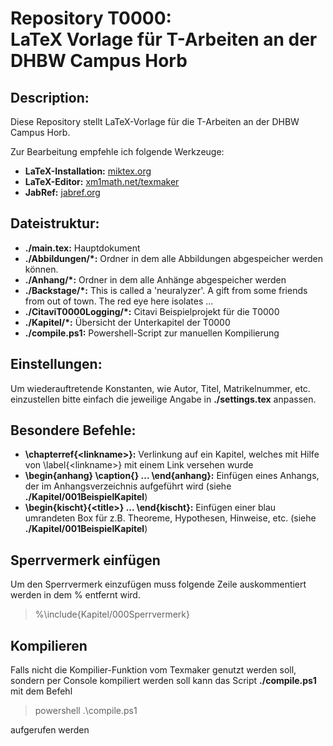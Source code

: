 # Repository T0000: <br> LaTeX Vorlage für T-Arbeiten an der DHBW Campus Horb

## Description:
Diese Repository stellt LaTeX-Vorlage für die T-Arbeiten an der DHBW Campus Horb.

Zur Bearbeitung empfehle ich folgende Werkzeuge:
+ **LaTeX-Installation:** [miktex.org](https://miktex.org/download)
+ **LaTeX-Editor:** [xm1math.net/texmaker](https://www.xm1math.net/texmaker/download.html)
+ **JabRef:** [jabref.org](https://www.jabref.org/#download)

## Dateistruktur:
+ **./main.tex:** Hauptdokument
+ **./Abbildungen/*:** Ordner in dem alle Abbildungen abgespeicher werden können.
+ **./Anhang/*:** Ordner in dem alle Anhänge abgespeicher werden
+ **./Backstage/*:** This is called a 'neuralyzer'. A gift from some friends from out of town. The red eye here isolates ...
+ **./CitaviT0000Logging/*:** Citavi Beispielprojekt für die T0000
+ **./Kapitel/*:** Übersicht der Unterkapitel der T0000
+ **./compile.ps1:** Powershell-Script zur manuellen Kompilierung 

## Einstellungen:
Um wiederauftretende Konstanten, wie Autor, Titel, Matrikelnummer, etc. einzustellen bitte einfach die jeweilige Angabe in **./settings.tex** anpassen.

## Besondere Befehle:
+ **\chapterref{\<linkname>}:** Verlinkung auf ein Kapitel, welches mit Hilfe von \label{\<linkname>} mit einem Link versehen wurde
+ **\begin{anhang} \caption{} ... \end{anhang}:** Einfügen eines Anhangs, der im Anhangsverzeichnis aufgeführt wird (siehe **./Kapitel/001BeispielKapitel**)
+ **\begin{kischt}{\<title>} ... \end{kischt}:** Einfügen einer blau umrandeten Box für z.B. Theoreme, Hypothesen, Hinweise, etc. (siehe **./Kapitel/001BeispielKapitel**)

## Sperrvermerk einfügen
Um den Sperrvermerk einzufügen muss folgende Zeile auskommentiert werden in dem % entfernt wird.
>%\include{Kapitel/000Sperrvermerk}

## Kompilieren
Falls nicht die Kompilier-Funktion vom Texmaker genutzt werden soll, sondern per Console kompiliert werden soll kann das Script **./compile.ps1** mit dem Befehl
>powershell .\compile.ps1

aufgerufen werden